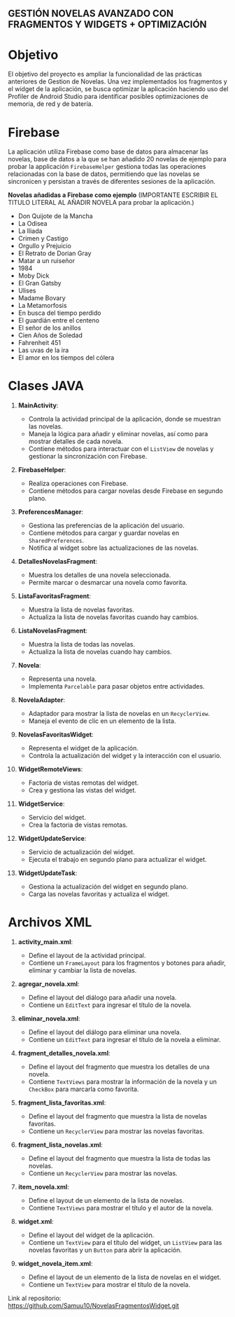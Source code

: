 ## GESTIÓN NOVELAS AVANZADO CON FRAGMENTOS Y WIDGETS + OPTIMIZACIÓN

# Objetivo

El objetivo del proyecto es ampliar la funcionalidad de las prácticas anteriores de Gestion de Novelas.
Una vez implementados los fragmentos y el widget de la aplicación, se busca optimizar la aplicación haciendo uso del Profiler de Android Studio 
para identificar posibles optimizaciones de memoria, de red y de batería.

# Firebase

La aplicación utiliza Firebase como base de datos para almacenar las novelas,
base de datos a la que se han añadido 20 novelas de ejemplo para probar la applicación
`FirebaseHelper` gestiona todas las operaciones relacionadas con la base de datos,
permitiendo que las novelas se sincronicen y persistan a través de diferentes sesiones de la aplicación.

**Novelas añadidas a Firebase como ejemplo** (IMPORTANTE ESCRIBIR EL TITULO LITERAL AL AÑADIR NOVELA para probar la aplicación.)

   - Don Quijote de la Mancha
   - La Odisea
   - La Iliada
   - Crimen y Castigo
   - Orgullo y Prejuicio
   - El Retrato de Dorian Gray
   - Matar a un ruiseñor
   - 1984
   - Moby Dick
   - El Gran Gatsby
   - Ulises
   - Madame Bovary
   - La Metamorfosis
   - En busca del tiempo perdido
   - El guardián entre el centeno
   - El señor de los anillos
   - Cien Años de Soledad
   - Fahrenheit 451
   - Las uvas de la ira
   - El amor en los tiempos del cólera

# Clases JAVA

1. **MainActivity**:
    - Controla la actividad principal de la aplicación, donde se muestran las novelas.
    - Maneja la lógica para añadir y eliminar novelas, así como para mostrar detalles de cada novela.
    - Contiene métodos para interactuar con el `ListView` de novelas y gestionar la sincronización con Firebase.

2. **FirebaseHelper**:
    - Realiza operaciones con Firebase.
    - Contiene métodos para cargar novelas desde Firebase en segundo plano.

3. **PreferencesManager**:
    - Gestiona las preferencias de la aplicación del usuario.
    - Contiene métodos para cargar y guardar novelas en `SharedPreferences`.
    - Notifica al widget sobre las actualizaciones de las novelas.

4. **DetallesNovelasFragment**:
    - Muestra los detalles de una novela seleccionada.
    - Permite marcar o desmarcar una novela como favorita.

5. **ListaFavoritasFragment**:
    - Muestra la lista de novelas favoritas.
    - Actualiza la lista de novelas favoritas cuando hay cambios.

6. **ListaNovelasFragment**:
    - Muestra la lista de todas las novelas.
    - Actualiza la lista de novelas cuando hay cambios.

7. **Novela**:
    - Representa una novela.
    - Implementa `Parcelable` para pasar objetos entre actividades.

8. **NovelaAdapter**:
    - Adaptador para mostrar la lista de novelas en un `RecyclerView`.
    - Maneja el evento de clic en un elemento de la lista.

9. **NovelasFavoritasWidget**:
    - Representa el widget de la aplicación.
    - Controla la actualización del widget y la interacción con el usuario.

10. **WidgetRemoteViews**:
    - Factoria de vistas remotas del widget.
    - Crea y gestiona las vistas del widget.

11. **WidgetService**:
    - Servicio del widget.
    - Crea la factoria de vistas remotas.

12. **WidgetUpdateService**:
    - Servicio de actualización del widget.
    - Ejecuta el trabajo en segundo plano para actualizar el widget.

13. **WidgetUpdateTask**:
    - Gestiona la actualización del widget en segundo plano.
    - Carga las novelas favoritas y actualiza el widget.

# Archivos XML

1. **activity_main.xml**:
    - Define el layout de la actividad principal.
    - Contiene un `FrameLayout` para los fragmentos y botones para añadir, eliminar y cambiar la lista de novelas.

2. **agregar_novela.xml**:
    - Define el layout del diálogo para añadir una novela.
    - Contiene un `EditText` para ingresar el título de la novela.

3. **eliminar_novela.xml**:
    - Define el layout del diálogo para eliminar una novela.
    - Contiene un `EditText` para ingresar el título de la novela a eliminar.

4. **fragment_detalles_novela.xml**:
    - Define el layout del fragmento que muestra los detalles de una novela.
    - Contiene `TextViews` para mostrar la información de la novela y un `CheckBox` para marcarla como favorita.

5. **fragment_lista_favoritas.xml**:
    - Define el layout del fragmento que muestra la lista de novelas favoritas.
    - Contiene un `RecyclerView` para mostrar las novelas favoritas.

6. **fragment_lista_novelas.xml**:
    - Define el layout del fragmento que muestra la lista de todas las novelas.
    - Contiene un `RecyclerView` para mostrar las novelas.

7. **item_novela.xml**:
    - Define el layout de un elemento de la lista de novelas.
    - Contiene `TextViews` para mostrar el título y el autor de la novela.

8. **widget.xml**:
    - Define el layout del widget de la aplicación.
    - Contiene un `TextView` para el título del widget, un `ListView` para las novelas favoritas y un `Button` para abrir la aplicación.

9. **widget_novela_item.xml**:
    - Define el layout de un elemento de la lista de novelas en el widget.
    - Contiene un `TextView` para mostrar el título de la novela.

Link al repositorio: https://github.com/Samuu10/NovelasFragmentosWidget.git
